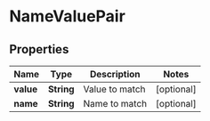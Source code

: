 

# NameValuePair


## Properties

| Name | Type | Description | Notes |
|------------ | ------------- | ------------- | -------------|
|**value** | **String** | Value to match |  [optional] |
|**name** | **String** | Name to match |  [optional] |



